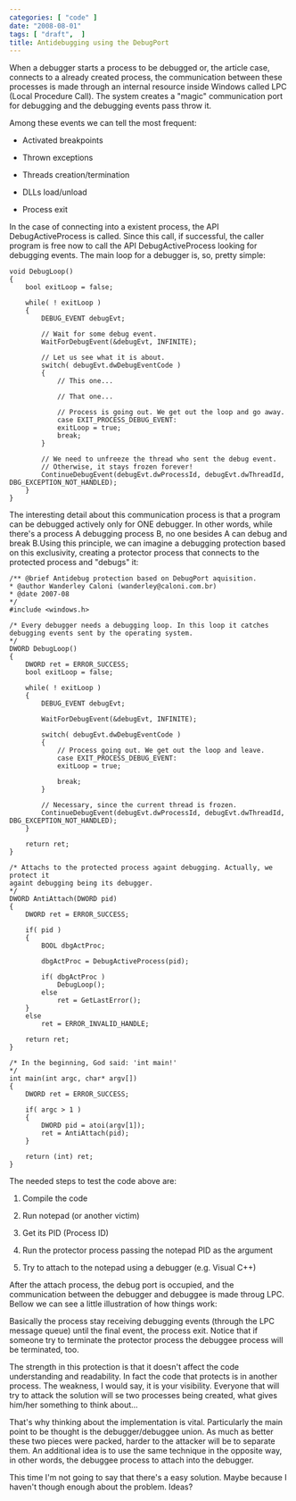 ```yaml
---
categories: [ "code" ]
date: "2008-08-01"
tags: [ "draft",  ]
title: Antidebugging using the DebugPort
---
```

When a debugger starts a process to be debugged or, the article case, connects to a already created process, the communication between these processes is made through an internal resource inside Windows called LPC (Local Procedure Call). The system creates a "magic" communication port for debugging and the debugging events pass throw it.

Among these events we can tell the most frequent:

    
  * Activated breakpoints

    
  * Thrown exceptions

    
  * Threads creation/termination

    
  * DLLs load/unload

    
  * Process exit

In the case of connecting into a existent process, the API DebugActiveProcess is called. Since this call, if successful, the caller program is free now to call the API DebugActiveProcess looking for debugging events. The main loop for a debugger is, so, pretty simple:

    void DebugLoop()
    {
    	bool exitLoop = false;
    
    	while( ! exitLoop )
    	{
    		DEBUG_EVENT debugEvt;
    
    		// Wait for some debug event.
    		WaitForDebugEvent(&debugEvt, INFINITE);
    
    		// Let us see what it is about.
    		switch( debugEvt.dwDebugEventCode )
    		{
    			// This one...
    
    			// That one...
    
    			// Process is going out. We get out the loop and go away.
    			case EXIT_PROCESS_DEBUG_EVENT:
    			exitLoop = true;
    			break;
    		}
    
    		// We need to unfreeze the thread who sent the debug event.
    		// Otherwise, it stays frozen forever!
    		ContinueDebugEvent(debugEvt.dwProcessId, debugEvt.dwThreadId, DBG_EXCEPTION_NOT_HANDLED);
    	}
    } 
    

The interesting detail about this communication process is that a program can be debugged actively only for ONE debugger. In other words, while there's a process A debugging process B, no one besides A can debug and break B.Using this principle, we can imagine a debugging protection based on this exclusivity, creating a protector process that connects to the protected process and "debugs" it:

    /** @brief Antidebug protection based on DebugPort aquisition.
    * @author Wanderley Caloni (wanderley@caloni.com.br)
    * @date 2007-08
    */
    #include <windows.h>
    
    /* Every debugger needs a debugging loop. In this loop it catches
    debugging events sent by the operating system.
    */
    DWORD DebugLoop()
    {
    	DWORD ret = ERROR_SUCCESS;
    	bool exitLoop = false;
    
    	while( ! exitLoop )
    	{
    		DEBUG_EVENT debugEvt;
    
    		WaitForDebugEvent(&debugEvt, INFINITE);
    
    		switch( debugEvt.dwDebugEventCode )
    		{
    			// Process going out. We get out the loop and leave.
    			case EXIT_PROCESS_DEBUG_EVENT:
    			exitLoop = true;
    
    			break;
    		}
    
    		// Necessary, since the current thread is frozen.
    		ContinueDebugEvent(debugEvt.dwProcessId, debugEvt.dwThreadId, DBG_EXCEPTION_NOT_HANDLED);
    	}
    
    	return ret;
    }
    
    /* Attachs to the protected process againt debugging. Actually, we protect it
    againt debugging being its debugger.
    */
    DWORD AntiAttach(DWORD pid)
    {
    	DWORD ret = ERROR_SUCCESS;
    
    	if( pid )
    	{
    		BOOL dbgActProc;
    
    		dbgActProc = DebugActiveProcess(pid);
    
    		if( dbgActProc )
    			DebugLoop();
    		else
    			ret = GetLastError();
    	}
    	else
    		ret = ERROR_INVALID_HANDLE;
    
    	return ret;
    }
    
    /* In the beginning, God said: 'int main!'
    */
    int main(int argc, char* argv[])
    {
    	DWORD ret = ERROR_SUCCESS;
    
    	if( argc > 1 )
    	{
    		DWORD pid = atoi(argv[1]);
    		ret = AntiAttach(pid);
    	}
    
    	return (int) ret;
    } 
    

The needed steps to test the code above are:

    
  1. Compile the code

    
  2. Run notepad (or another victim)

    
  3. Get its PID (Process ID)

    
  4. Run the protector process passing the notepad PID as the argument

    
  5. Try to attach to the notepad using a debugger (e.g. Visual C++)

After the attach process, the debug port is occupied, and the communication between the debugger and debuggee is made throug LPC. Bellow we can see a little illustration of how things work:


Basically the process stay receiving debugging events (through the LPC message queue) until the final event, the process exit. Notice that if someone try to terminate the protector process the debuggee process will be terminated, too.


The strength in this protection is that it doesn't affect the code understanding and readability. In fact the code that protects is in another process. The weakness, I would say, it is your visibility. Everyone that will try to attack the solution will se two processes being created, what gives him/her something to think about...

That's why thinking about the implementation is vital. Particularly the main point to be thought is the debugger/debuggee union. As much as better these two pieces were packed, harder to the attacker will be to separate them. An additional idea is to use the same technique in the opposite way, in other words, the debuggee process to attach into the debugger.

This time I'm not going to say that there's a easy solution. Maybe because I haven't though enough about the problem. Ideas?
